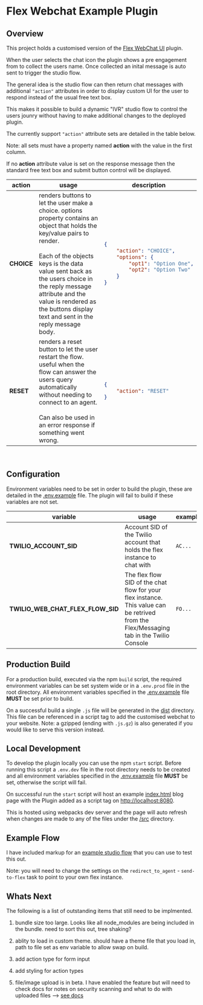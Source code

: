 # Flex Webchat Example Plugin

## Overview
This project holds a customised version of the [Flex WebChat UI](https://www.npmjs.com/package/@twilio/flex-webchat-ui) plugin.

When the user selects the chat icon the plugin shows a pre engagement from to collect the users name. Once collected an inital message is auto sent to trigger the studio flow. 

The general idea is the studio flow can then return chat messages with additional `"action"` attributes in order to display custom UI for the user to respond instead of the usual free text box.

This makes it possible to build a dynamic "IVR" studio flow to control the users jounry without having to make additional changes to the deployed plugin.

The currently support `"action"` attribute sets are detailed in the table below. 

Note: all sets must have a property named **action** with the value in the first column. 

If no **action** attribute value is set on the response message then the standard free text box and submit button control will be displayed.

<table>
<thead>
<tr>
<th>action</th><th>usage</th><th>description</th>
</tr>
</thead>
<tbody>
<tr>
<td>
<b>CHOICE</b>
</td>
<td>
renders buttons to let the user make a choice. options property contains an object that holds the key/value pairs to render. <br/><br/> Each of the objects keys is the data value sent back as the users choice in the reply message attribute and the value is rendered as the buttons display text and sent in the reply message body.
</td>
<td>

````json
{
    "action": "CHOICE",
    "options": {
        "opt1": "Option One",
        "opt2": "Option Two" 
    }
}
````

</td>
</tr>
<tr>
<td><b>RESET</b></td>
<td>renders a reset button to let the user restart the flow. useful when the flow can answer the users query automatically without needing to connect to an agent. <br/><br/> Can also be used in an error response if something went wrong.</td>
<td>

````json
{
    "action": "RESET"
}
````

</td>
</tr>
</tbody>
</table>
<br/>

## Configuration

Environment variables need to be set in order to build the plugin, these are detailed in the [.env.example](/.env.example) file. The plugin will fail to build if these variables are not set.

|variable|usage|example|
|---|---|---|
|**TWILIO_ACCOUNT_SID**|Account SID of the Twilio account that holds the flex instance to chat with|`AC...`|
|**TWILIO_WEB_CHAT_FLEX_FLOW_SID**|The flex flow SID of the chat flow for your flex instance. This value can be retrived from the Flex/Messaging tab in the Twilio Console|`FO...`|

## Production Build
For a production build, executed via the npm `build` script, the required environment variables can be set system wide or in a `.env.prod` file in the root directory. All environment variables specified in the [.env.example](/.env.example) file **MUST** be set prior to build.

On a successful build a single `.js` file will be generated in the [dist](/dist) directory. This file can be referenced in a script tag to add the customised webchat to your website. Note: a gzipped (ending with `.js.gz`) is also generated if you would like to serve this version instead.

## Local Development
To develop the plugin locally you can use the npm `start` script. Before running this script a `.env.dev` file in the root directory needs to be created and all environment variables specified in the [.env.example](/.env.example) file **MUST** be set, otherwise the script will fail.

On successful run the `start` script will host an example [index.html](/dev-test-site/index.html) blog page with the Plugin added as a script tag on [http://localhost:8080](http://localhost:8080). 

This is hosted using webpacks dev server and the page will auto refresh when changes are made to any of the files under the [/src](/src) directory.

## Example Flow
I have included markup for an [example studio flow](/example-studio-flow/chat-ivr-flow.json) that you can use to test this out.

Note: you will need to change the settings on the `redirect_to_agent` - `send-to-flex` task to point to your own flex instance.

## Whats Next
The following is a list of outstanding items that still need to be implmented.

1. bundle size too large. Looks like all node_modules are being included in the bundle. need to sort this out, tree shaking?

2. ablity to load in custom theme. should have a theme file that you load in, path to file set as env variable to allow swap on build.

3. add action type for form input

4. add styling for action types

5. file/image upload is in beta. I have enabled the feature but will need to check docs for notes on security scanning and what to do with uploaded files --> [see docs](https://www.twilio.com/docs/flex/developer/webchat/enable-attachments)